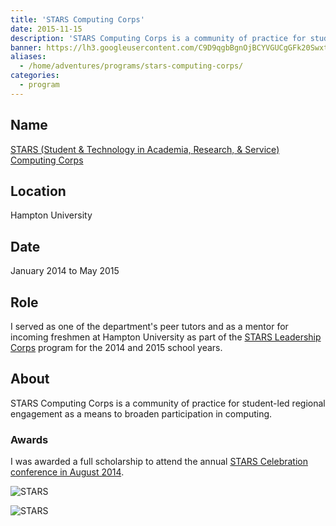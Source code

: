 ```yaml
---
title: 'STARS Computing Corps'
date: 2015-11-15
description: 'STARS Computing Corps is a community of practice for student-led regional engagement as a means to broaden participation in computing.'
banner: https://lh3.googleusercontent.com/C9D9qgbBgnOjBCYVGUCgGFk20SwxtaKjVOe33rFqVl1lwhVdeZgvh0Gf_9H-Rzhm79Lj_aLZWyTjbo6kmtNPtUZnWokjXV7t-ZFPe01syhS4owAnAYMX16PE8s8RXQ2P3M7wRBWDbZNPIuvbHa7eSytybXjZrx35GrALOoAAmQN2v2Bb6UCXrZXQTMpfB1ENVnlvzgPUklH3R5wxnbDSb3pXKYBbByXIaBNsk7l9df13vhnfWtCkmjT-gMcnneUwocyJDabCJNnUMhifA9yEkyqSN8m5i-Wif3tCMY0TkuPkaKlnX_bjRGkZKJmOLe4Pr5sUUG0iE4VOXVz-eFEZTUb3o7raLc1xrLkyJe-g1sPAilCETHuByeuyrpYHBGpccD08_0Hs71mxa0EW93C3gUfCGUjIn9iG8aO3tYUJMTIsdEl-VB4-11NMptW-P52IwfDr83biLX7mJE374uJHkSVT1TZcE0zXKkyw4IAeXhrrHCZ_OPdjqqOgt9Ycf6Erm4zuXvlsE_DLhAKV2rVyZx4sSlOje9TDutrgGKDerTeLN1BquAYODtRacuiWFQGRkPwr3DjF8UIZaHLSun7RGyFKgxBaYuvUALc-5j5-p_oaMqZ1gHTn4f7_ljOT4Riw=w800-h534-no
aliases:
  - /home/adventures/programs/stars-computing-corps/
categories:
  - program
---
```


## Name

[STARS (Student & Technology in Academia, Research, & Service) Computing Corps](https://starscomputingcorps.org/ 'STARS Computing Corps')

## Location

Hampton University

## Date

January 2014 to May 2015

## Role

I served as one of the department's peer tutors and as a mentor for incoming freshmen at Hampton University as part of the [STARS Leadership Corps](https://starscomputingcorps.org/corps) program for the 2014 and 2015 school years.

## About

STARS Computing Corps is a community of practice for student-led regional engagement as a means to broaden participation in computing.

### Awards

I was awarded a full scholarship to attend the annual [STARS Celebration conference in August 2014](https://www.starscelebration.org/2014).

![STARS](https://fvcproductions.files.wordpress.com/2015/11/celebration2014-85.jpg?w=371&h=248&zoom=2)

![STARS](https://fvcproductions.files.wordpress.com/2015/11/celebration2014-84.jpg?w=371&h=248&zoom=2)
